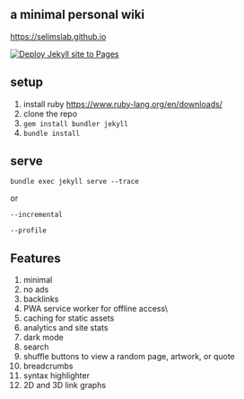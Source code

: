 ##  a minimal personal wiki 

<https://selimslab.github.io>

[![Deploy Jekyll site to Pages](https://github.com/selimslab/selimslab.github.io/actions/workflows/pages.yml/badge.svg)](https://github.com/selimslab/selimslab.github.io/actions/workflows/pages.yml)

## setup

1. install ruby <https://www.ruby-lang.org/en/downloads/>
2. clone the repo 
3. `gem install bundler jekyll`
4. `bundle install`

## serve
`bundle exec jekyll serve --trace`

or 

`--incremental`

`--profile` 

## Features 
1. minimal
2. no ads
3. backlinks
4.  PWA service worker for offline access\
5. caching for static assets
6. analytics and site stats
7. dark mode
8. search
9. shuffle buttons to view a random page, artwork, or quote
10. breadcrumbs
11. syntax highlighter
12. 2D and 3D link graphs
